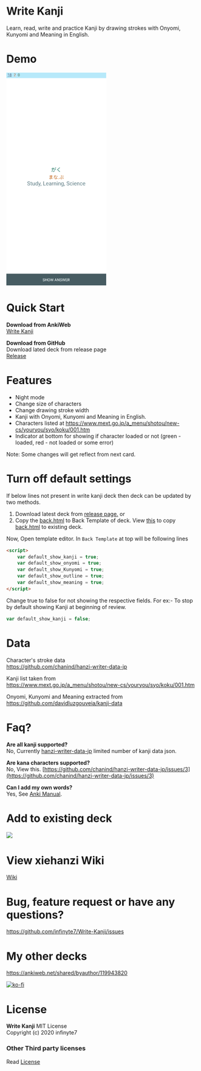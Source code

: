 # Write Kanji
 Learn, read, write and practice Kanji by drawing strokes with Onyomi, Kunyomi and Meaning in English.

# Demo
<img src="/Images/write-kanji-demo.gif" height="560" width="263"></img>

# Quick Start
**Download from AnkiWeb**
<br>[Write Kanji](https://ankiweb.net/shared/info/1546710114)

**Download from GitHub**
<br>Download lated deck from release page
<br>[Release](https://github.com/infinyte7/Write-Kanji/releases)

# Features
- Night mode
- Change size of characters
- Change drawing stroke width
- Kanji with Onyomi, Kunyomi and Meaning in English.
- Characters listed at https://www.mext.go.jp/a_menu/shotou/new-cs/youryou/syo/koku/001.htm 
- Indicator at bottom for showing if character loaded or not (green - loaded, red - not loaded or some error)

Note: Some changes will get reflect from next card.

# Turn off default settings
If below lines not present in write kanji deck then deck can be updated by two methods.
1. Download latest deck from [release page.](https://github.com/infinyte7/Write-Kanji/releases)
or
2. Copy the [back.html](https://github.com/infinyte7/Write-Kanji/blob/master/Versions/Version%201.1/back.html) to Back Template of deck.
View [this](https://github.com/infinyte7/Anki-xiehanzi/wiki/Update-xiehanzi-deck-on-AnkiDesktop) to copy [back.html](https://github.com/infinyte7/Write-Kanji/blob/master/Versions/Version%201.1/back.html) to existing deck.

Now,
Open template editor.
In ``` Back Template ``` at top will be following lines
```html
<script>
    var default_show_kanji = true;
    var default_show_onyomi = true;
    var default_show_Kunyomi = true;
    var default_show_outline = true;
    var default_show_meaning = true;
</script>
```
Change true to false for not showing the respective fields.
For ex:- To stop by default showing Kanji at beginning of review.
```javascript
var default_show_kanji = false;
```

 # Data
 Character's stroke data
 <br>https://github.com/chanind/hanzi-writer-data-jp

 Kanji list taken from
 <br>https://www.mext.go.jp/a_menu/shotou/new-cs/youryou/syo/koku/001.htm

 Onyomi, Kunyomi and Meaning extracted from 
 <br>https://github.com/davidluzgouveia/kanji-data

# Faq?
**Are all kanji supported?**
<br>No, Currently [hanzi-writer-data-jp](https://github.com/chanind/hanzi-writer-data-jp) limited number of kanji data json.

**Are kana characters supported?**
<br>No, View this. [https://github.com/chanind/hanzi-writer-data-jp/issues/3](https://github.com/chanind/hanzi-writer-data-jp/issues/3)

**Can I add my own words?**
<br>Yes, See [Anki Manual](https://docs.ankiweb.net/#/editing?id=addingediting).

# Add to existing deck
![](https://github.com/infinyte7/Write-Kanji/blob/master/Images/add_to_existing_deck.gif)

# View xiehanzi Wiki
[Wiki](https://github.com/infinyte7/Anki-xiehanzi/wiki) 

# Bug, feature request or have any questions?
https://github.com/infinyte7/Write-Kanji/issues

# My other decks

https://ankiweb.net/shared/byauthor/119943820

[![ko-fi](https://www.ko-fi.com/img/githubbutton_sm.svg)](https://ko-fi.com/L3L820U7D)

# License
**Write Kanji**
MIT License<br>
Copyright (c) 2020 infinyte7

### Other Third party licenses
Read [License](License)
